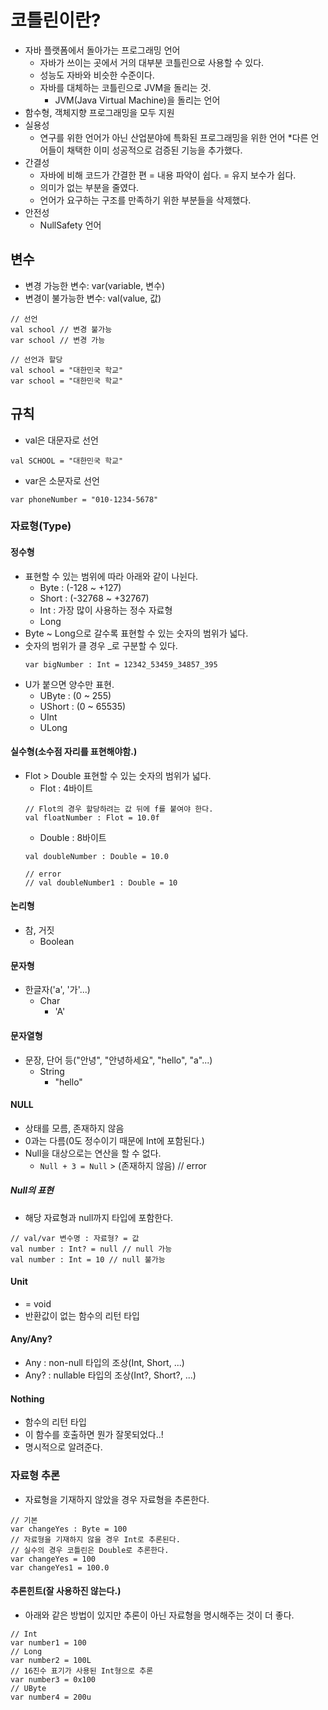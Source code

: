 # 코틀린이란?
- 자바 플랫폼에서 돌아가는 프로그래밍 언어
  + 자바가 쓰이는 곳에서 거의 대부분 코틀린으로 사용할 수 있다.
  + 성능도 자바와 비슷한 수준이다.
  + 자바를 대체하는 코틀린으로 JVM을 돌리는 것.
    * JVM(Java Virtual Machine)을 돌리는 언어
- 함수형, 객체지향 프로그래밍을 모두 지원
- 실용성
  + 연구를 위한 언어가 아닌 산업분야에 특화된 프로그래밍을 위한 언어
    *다른 언어들이 채택한 이미 성공적으로 검증된 기능을 추가했다.
- 간결성
  + 자바에 비해 코드가 간결한 편 = 내용 파악이 쉽다. = 유지 보수가 쉽다.
  + 의미가 없는 부분을 줄였다.
  + 언어가 요구하는 구조를 만족하기 위한 부분들을 삭제했다.
- 안전성
  + NullSafety 언어

## 변수
- 변경 가능한 변수: var(variable, 변수)
- 변경이 불가능한 변수: val(value, 값)
```
// 선언
val school // 변경 불가능
var school // 변경 가능

// 선언과 할당
val school = "대한민국 학교"
var school = "대한민국 학교"
```

## 규칙
- val은 대문자로 선언
```
val SCHOOL = "대한민국 학교"
```
- var은 소문자로 선언
```
var phoneNumber = "010-1234-5678"
```

### 자료형(Type)
#### 정수형
- 표현할 수 있는 범위에 따라 아래와 같이 나뉜다.
  + Byte : (-128 ~ +127)
  + Short : (-32768 ~ +32767)
  + Int : 가장 많이 사용하는 정수 자료형
  + Long
- Byte ~ Long으로 갈수록 표현할 수 있는 숫자의 범위가 넓다.
- 숫자의 범위가 클 경우 _로 구분할 수 있다.
  ```
  var bigNumber : Int = 12342_53459_34857_395
  ```
- U가 붙으면 양수만 표현.
  + UByte : (0 ~ 255)
  + UShort : (0 ~ 65535)
  + UInt
  + ULong

#### 실수형(소수점 자리를 표현해야함.)
- Flot > Double 표현할 수 있는 숫자의 범위가 넓다.
  + Flot : 4바이트
  ```
  // Flot의 경우 할당하려는 값 뒤에 f를 붙여야 한다.
  val floatNumber : Flot = 10.0f
  ```
  + Double : 8바이트
  ```
  val doubleNumber : Double = 10.0

  // error
  // val doubleNumber1 : Double = 10
  ```

#### 논리형
- 참, 거짓
  + Boolean

#### 문자형
- 한글자('a', '가'...)
  + Char
    * 'A'

#### 문자열형
- 문장, 단어 등("안녕", "안녕하세요", "hello", "a"...)
  + String
    * "hello"

#### NULL
- 상태를 모름, 존재하지 않음
- 0과는 다름(0도 정수이기 때문에 Int에 포함된다.)
- Null을 대상으로는 연산을 할 수 없다.
  + `Null + 3 = Null` > (존재하지 않음) // error
##### Null의 표현
- 해당 자료형과 null까지 타입에 포함한다.
```
// val/var 변수명 : 자료형? = 값
val number : Int? = null // null 가능
val number : Int = 10 // null 불가능
```

#### Unit
- = void
- 반환값이 없는 함수의 리턴 타입

#### Any/Any?
- Any : non-null 타입의 조상(Int, Short, ...)
- Any? : nullable 타입의 조상(Int?, Short?, ...)

#### Nothing
- 함수의 리턴 타입
- 이 함수를 호출하면 뭔가 잘못되었다..!
- 명시적으로 알려준다.

### 자료형 추론
- 자료형을 기재하지 않았을 경우 자료형을 추론한다.
```
// 기본
var changeYes : Byte = 100
// 자료형을 기재하지 않을 경우 Int로 추론된다.
// 실수의 경우 코틀린은 Double로 추론한다.
var changeYes = 100
var changeYes1 = 100.0
```
#### 추론힌트(잘 사용하진 않는다.)
- 아래와 같은 방법이 있지만 추론이 아닌 자료형을 명시해주는 것이 더 좋다.
```
// Int
var number1 = 100
// Long
var number2 = 100L
// 16진수 표기가 사용된 Int형으로 추론
var number3 = 0x100
// UByte
var number4 = 200u
```
